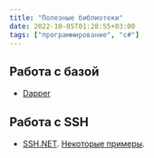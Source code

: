 ```yaml
---
title: "Полезные библиотеки"
date: 2022-10-05T01:28:55+03:00
tags: ["программирование", "c#"]
---
```


## Работа с базой

* [Dapper](https://github.com/StackExchange/Dapper)

## Работа с SSH

* [SSH.NET](https://github.com/sshnet/SSH.NET). [Некоторые примеры](https:/gist.github.com/piccaso/d963331dcbf20611b094).

